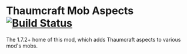 Thaumcraft Mob Aspects [![Build Status](https://drone.io/github.com/Parker8283/ThaumcraftMobAspects/status.png)](https://drone.io/github.com/Parker8283/ThaumcraftMobAspects/latest)
======================

The 1.7.2+ home of this mod, which adds Thaumcraft aspects to various mod's mobs.
